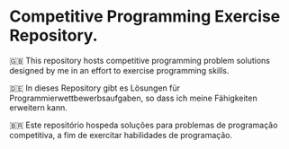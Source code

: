 # Competitive Programming Exercise Repository.

🇬🇧 This repository hosts competitive programming problem solutions designed by me in an effort to exercise programming skills.

🇩🇪 In dieses Repository gibt es Lösungen für Programmierwettbewerbsaufgaben,  so dass ich meine Fähigkeiten erweitern kann.

🇧🇷 Este repositório hospeda soluções para problemas de programação competitiva, a fim de exercitar habilidades de programação.

